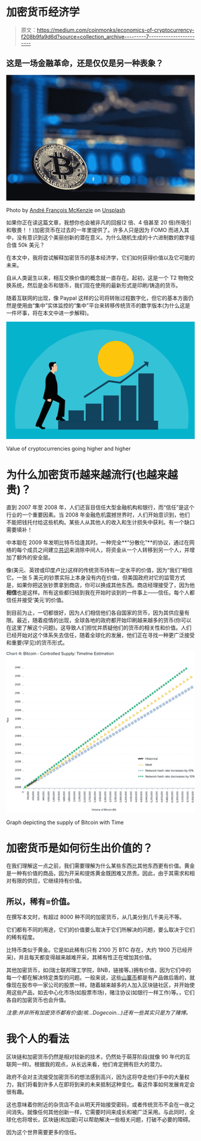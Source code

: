 # 加密货币经济学

> 原文：<https://medium.com/coinmonks/economics-of-cryptocurrency-f208b9fa9d6d?source=collection_archive---------7----------------------->

## 这是一场金融革命，还是仅仅是另一种表象？

![](img/db24e3690c27cd7642262fad493864c8.png)

Photo by [André François McKenzie](https://unsplash.com/@silverhousehd?utm_source=medium&utm_medium=referral) on [Unsplash](https://unsplash.com?utm_source=medium&utm_medium=referral)

如果你正在读这篇文章，我想你也会被非凡的回报(2 倍、4 倍甚至 20 倍)所吸引和敬畏！！)加密货币在过去的一年里提供了。许多人只是因为 FOMO 而进入其中，没有意识到这个美丽创新的潜在意义。为什么随机生成的十六进制数的数字组合值 50k 美元？

在本文中，我将尝试解释加密货币的基本经济学，它们如何获得价值以及它可能的未来。

自从人类诞生以来，相互交换价值的概念就一直存在。起初，这是一个 T2 物物交换系统，然后是金币和银币，我们现在使用的最新形式是印刷/铸造的货币。

随着互联网的出现，像 Paypal 这样的公司将转账过程数字化，但它的基本方面仍然是使用由“集中”实体监控的“集中”平台来转移传统货币的数字版本(为什么这是一件坏事，将在本文中进一步解释)。

![](img/81b3c4eaea8634e119796e5dcdef9241.png)

Value of cryptocurrencies going higher and higher

# 为什么加密货币越来越流行(也越来越贵)？

直到 2007 年至 2008 年，人们还盲目信任大型金融机构和银行，而“信任”是这个行业的一个重要因素。当 2008 年金融危机震撼世界时，人们开始意识到，他们不能把钱托付给这些机构。某些人从其他人的收入和生计损失中获利。有一个缺口需要填补！

中本聪在 2009 年发明比特币恰逢其时。一种完全**“分散化”**的协议，通过在网络的每个成员之间建立[共识](https://www.investopedia.com/terms/c/consensus-mechanism-cryptocurrency.asp)来消除中间人，将资金从一个人转移到另一个人，并增加了额外的安全层。

像(美元、英镑或印度卢比)这样的传统货币持有一定水平的价值，因为“我们”相信它。一张 5 美元的钞票实际上本身没有内在价值，但美国政府对它的监管方式是，如果你把这张钞票拿到商店，你可以换成其他东西。商店经理接受了，因为他**相信**也是这样。所有这些都归结到我在开始时谈到的一件事上——信任。每个人都信任并接受‘美元’的价值。

到目前为止，一切都很好，因为人们相信他们各自国家的货币，因为其供应量有限。最近，随着疫情的出现，全球各地的政府都开始印刷越来越多的货币(你可以在这里了解这个问题)。这导致人们担忧并质疑他们的货币的相关性和价值。人们已经开始对这个体系失去信任，随着全球化的发展，他们正在寻找一种更广泛接受和重要(罕见)的货币形式。

![](img/232c72ed408b6429094ab297b5bbe37c.png)

Graph depicting the supply of Bitcoin with Time

# 加密货币是如何衍生出价值的？

在我们理解这一点之前，我们需要理解为什么某些东西比其他东西更有价值。黄金是一种有价值的商品，因为开采和提炼黄金既困难又昂贵。因此，由于其需求和相对有限的供应，它继续持有价值。

## **所以，稀有=价值。**

在撰写本文时，有超过 8000 种不同的加密货币，从几美分到几千美元不等。

它们都有不同的用途，它们的价值要么取决于它们所解决的问题，要么取决于它们的稀有程度。

比特币类似于黄金。它是如此稀有(只有 2100 万 BTC 存在，大约 1900 万已经开采)，并且每天都变得越来越难开采，其稀有性正在增加其价值。

其他加密货币，如(瑞士联邦理工学院，BNB，链接等。)拥有价值，因为它们中的每一个都在解决特定类型的问题。一般来说，这些[山寨币](https://corporatefinanceinstitute.com/resources/knowledge/other/altcoin-guide/#:~:text=Altcoin%20refers%20to%20all%20digital,means%20%E2%80%9Calternative%20to%20Bitcoin%E2%80%9D.)都是有产品做后盾的，就像现在股市中一家公司的股票一样。随着越来越多的人加入区块链社区，并开始使用这些产品，如去中心化市场(如股票市场)，赌注协议(如银行一样工作)等。，它们各自的加密货币也会升值。

*注意:并非所有加密货币都有价值(*咳…Dogecoin...*)还有一些其实只是为了赌博。*

# 我个人的看法

区块链和加密货币仍然是相对较新的技术，仍然处于萌芽阶段(就像 90 年代的互联网一样)。根据我的观点，从长远来看，他们肯定拥有巨大的潜力。

政府不会对主流接受加密货币的想法感到高兴，因为这将夺走他们手中的大量权力，我们将看到许多人在即将到来的未来抵制这种变化。看这件事如何发展肯定会很有趣。

这也意味着你附近的杂货店不会从明天开始接受密码，或者传统货币不会在一夜之间消失。就像任何其他创新一样，它需要时间来成长和被广泛采用。与此同时，全球化也将增长，区块链(和加密)可以帮助解决一些相关问题，打破不必要的障碍。

因为这个世界需要更多的信任。